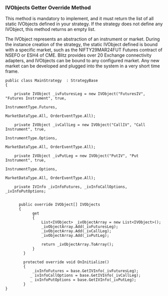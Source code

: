 ### IVObjects Getter Override Method

This method is mandatory to implement, and it must return the list of all static IVObjects defined in your strategy. If the strategy does not define any IVObject, this method returns an empty list.

The IVObject represents an abstraction of an instrument or market. During the instance creation of the strategy, the static IVObject defined is bound with a specific market, such as the NIFTY29MAR24FUT Futures contract of NSEFO or ESH4 of CME. Blitz provides over 20 Exchange connectivity adapters, and IVObjects can be bound to any configured market. Any new market can be developed and plugged into the system in a very short time frame.

```
public class MainStrategy  : StrategyBase
{

    private IVObject _ivFuturesLeg = new IVObject("FuturesIV", "Futures Instrument", true,
                                                           InstrumentType.Futures,
                                                           MarketDataType.All, OrderEventType.All);

    private IVObject _ivCallLeg = new IVObject("CallIV", "Call Instrument", true,
                                                           InstrumentType.Options,
                                                           MarketDataType.All, OrderEventType.All);

    private IVObject _ivPutLeg = new IVObject("PutIV", "Put Instrument", true,
                                                           InstrumentType.Options,
                                                           MarketDataType.All, OrderEventType.All);

    private IVInfo _ivInfoFutures, _ivInfoCallOptions, _ivInfoPutOptions;
     

      public override IVObject[] IVObjects
      {
            get
            {
                List<IVObject> _ivObjectArray = new List<IVObject>();
                _ivObjectArray.Add(_ivFuturesLeg);
                _ivObjectArray.Add(_ivCallLeg);
                _ivObjectArray.Add(_ivPutLeg);

                return _ivObjectArray.ToArray();
            }
        }

        protected override void OnInitialize()
        {
            _ivInfoFutures = base.GetIVInfo(_ivFuturesLeg);
           _ ivInfoCallOptions = base.GetIVInfo(_ivCallLeg);
           _ ivInfoPutOptions = base.GetIVInfo(_ivPutLeg);
        }
}
```